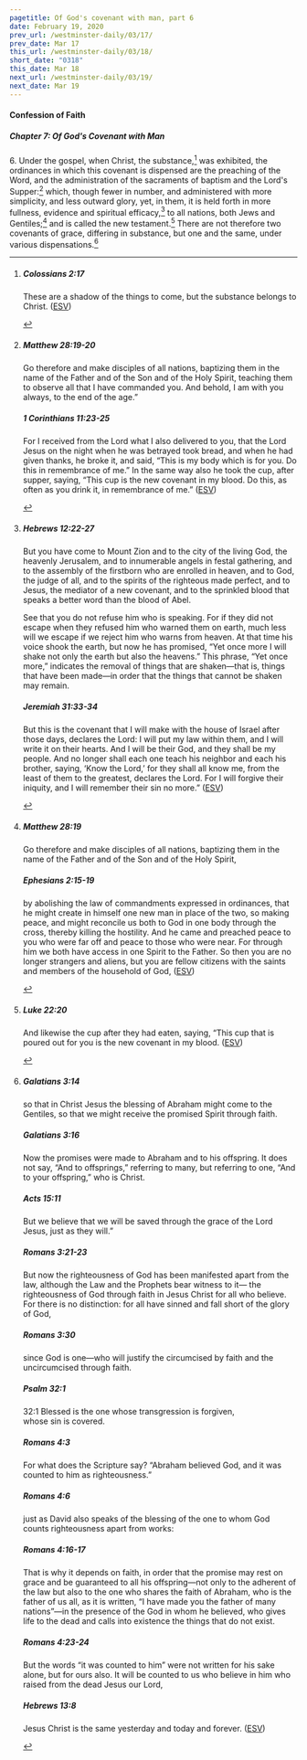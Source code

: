 ```yaml
---
pagetitle: Of God's covenant with man, part 6
date: February 19, 2020
prev_url: /westminster-daily/03/17/
prev_date: Mar 17
this_url: /westminster-daily/03/18/
short_date: "0318"
this_date: Mar 18
next_url: /westminster-daily/03/19/
next_date: Mar 19
---
```


#### Confession of Faith

##### Chapter 7: Of God's Covenant with Man

<span class="q">6.</span> Under the gospel, when Christ, the substance,[^fnref:wcf1] was exhibited, the ordinances in which this covenant is dispensed are the preaching of the Word, and the administration of the sacraments of baptism and the Lord's Supper:[^fnref:wcf2] which, though fewer in number, and administered with more simplicity, and less outward glory, yet, in them, it is held forth in more fullness, evidence and spiritual efficacy,[^fnref:wcf3] to all nations, both Jews and Gentiles;[^fnref:wcf4] and is called the new testament.[^fnref:wcf5] There are not therefore two covenants of grace, differing in substance, but one and the same, under various dispensations.[^fnref:wcf6]

[^fnref:wcf1]: <div class="esv"><h5>Colossians 2:17</h5> <div class="esv-text"><p id="p51002017.01-1">These are a shadow of the things to come, but the substance belongs to Christ.  (<a href="http://www.esv.org" class="copyright">ESV</a>)</p> </div> </div>

[^fnref:wcf2]: <div class="esv"><h5>Matthew 28:19-20</h5> <div class="esv-text"><p id="p40028019.01-1"><span class="woc">Go therefore and make disciples of all nations, baptizing them in the name of the Father and of the Son and of the Holy Spirit,</span> <span class="woc">teaching them to observe all that I have commanded you. And behold, I am with you always, to the end of the age.&#8221;</span></p> </div><h5>1 Corinthians 11:23-25</h5> <div class="esv-text"><p id="p46011023.01-2">For I received from the Lord what I also delivered to you, that the Lord Jesus on the night when he was betrayed took bread, and when he had given thanks, he broke it, and said, <span class="woc">&#8220;This is my body which is for you. Do this in remembrance of me.&#8221;</span> In the same way also he took the cup, after supper, saying, <span class="woc">&#8220;This cup is the new covenant in my blood. Do this, as often as you drink it, in remembrance of me.&#8221;</span>  (<a href="http://www.esv.org" class="copyright">ESV</a>)</p> </div> </div>

[^fnref:wcf3]: <div class="esv"><h5>Hebrews 12:22-27</h5> <div class="esv-text"><p id="p58012022.01-1">But you have come to Mount Zion and to the city of the living God, the heavenly Jerusalem, and to innumerable angels in festal gathering, and to the assembly of the firstborn who are enrolled in heaven, and to God, the judge of all, and to the spirits of the righteous made perfect, and to Jesus, the mediator of a new covenant, and to the sprinkled blood that speaks a better word than the blood of Abel.</p>  <p id="p58012025.01-1">See that you do not refuse him who is speaking. For if they did not escape when they refused him who warned them on earth, much less will we escape if we reject him who warns from heaven. At that time his voice shook the earth, but now he has promised, &#8220;Yet once more I will shake not only the earth but also the heavens.&#8221; This phrase, &#8220;Yet once more,&#8221; indicates the removal of things that are shaken&#8212;that is, things that have been made&#8212;in order that the things that cannot be shaken may remain.</p> </div><h5>Jeremiah 31:33-34</h5> <div class="esv-text"><p id="p24031033.01-2">But this is the covenant that I will make with the house of Israel after those days, declares the <span class="small-caps">Lord</span>: I will put my law within them, and I will write it on their hearts. And I will be their God, and they shall be my people. And no longer shall each one teach his neighbor and each his brother, saying, &#8216;Know the <span class="small-caps">Lord</span>,&#8217; for they shall all know me, from the least of them to the greatest, declares the <span class="small-caps">Lord</span>. For I will forgive their iniquity, and I will remember their sin no more.&#8221;  (<a href="http://www.esv.org" class="copyright">ESV</a>)</p> </div> </div>

[^fnref:wcf4]: <div class="esv"><h5>Matthew 28:19</h5> <div class="esv-text"><p id="p40028019.01-1"><span class="woc">Go therefore and make disciples of all nations, baptizing them in the name of the Father and of the Son and of the Holy Spirit,</span></p> </div><h5>Ephesians 2:15-19</h5> <div class="esv-text"><p id="p49002015.01-2">by abolishing the law of commandments expressed in ordinances, that he might create in himself one new man in place of the two, so making peace, and might reconcile us both to God in one body through the cross, thereby killing the hostility. And he came and preached peace to you who were far off and peace to those who were near. For through him we both have access in one Spirit to the Father. So then you are no longer strangers and aliens, but you are fellow citizens with the saints and members of the household of God,  (<a href="http://www.esv.org" class="copyright">ESV</a>)</p> </div> </div>

[^fnref:wcf5]: <div class="esv"><h5>Luke 22:20</h5> <div class="esv-text"><p id="p42022020.01-1">And likewise the cup after they had eaten, saying, <span class="woc">&#8220;This cup that is poured out for you is the new covenant in my blood.</span>  (<a href="http://www.esv.org" class="copyright">ESV</a>)</p> </div> </div>

[^fnref:wcf6]: <div class="esv"><h5>Galatians 3:14</h5> <div class="esv-text"><p id="p48003014.01-1">so that in Christ Jesus the blessing of Abraham might come to the Gentiles, so that we might receive the promised Spirit through faith.</p> </div><h5>Galatians 3:16</h5> <div class="esv-text"><p id="p48003016.01-2">Now the promises were made to Abraham and to his offspring. It does not say, &#8220;And to offsprings,&#8221; referring to many, but referring to one, &#8220;And to your offspring,&#8221; who is Christ.</p> </div><h5>Acts 15:11</h5> <div class="esv-text"><p id="p44015011.01-3">But we believe that we will be saved through the grace of the Lord Jesus, just as they will.&#8221;</p> </div><h5>Romans 3:21-23</h5> <div class="esv-text"> <p id="p45003021.07-4">But now the righteousness of God has been manifested apart from the law, although the Law and the Prophets bear witness to it&#8212; the righteousness of God through faith in Jesus Christ for all who believe. For there is no distinction: for all have sinned and fall short of the glory of God,</p> </div><h5>Romans 3:30</h5> <div class="esv-text"><p id="p45003030.01-5">since God is one&#8212;who will justify the circumcised by faith and the uncircumcised through faith.</p> </div><h5>Psalm 32:1</h5> <div class="esv-text">  <div class="block-indent"> <p class="line-group" id="p19032001.09-6"><span class="chapter-num" id="v19032001-6">32:1&nbsp;</span>Blessed is the one whose transgression is forgiven,<br /> <span class="indent"></span>whose sin is covered.</p> </div> </div><h5>Romans 4:3</h5> <div class="esv-text"><p id="p45004003.01-7">For what does the Scripture say? &#8220;Abraham believed God, and it was counted to him as righteousness.&#8221;</p> </div><h5>Romans 4:6</h5> <div class="esv-text"><p id="p45004006.01-8">just as David also speaks of the blessing of the one to whom God counts righteousness apart from works:</p> </div><h5>Romans 4:16-17</h5> <div class="esv-text"><p id="p45004016.01-9">That is why it depends on faith, in order that the promise may rest on grace and be guaranteed to all his offspring&#8212;not only to the adherent of the law but also to the one who shares the faith of Abraham, who is the father of us all, as it is written, &#8220;I have made you the father of many nations&#8221;&#8212;in the presence of the God in whom he believed, who gives life to the dead and calls into existence the things that do not exist.</p> </div><h5>Romans 4:23-24</h5> <div class="esv-text"><p id="p45004023.01-10">But the words &#8220;it was counted to him&#8221; were not written for his sake alone, but for ours also. It will be counted to us who believe in him who raised from the dead Jesus our Lord,</p> </div><h5>Hebrews 13:8</h5> <div class="esv-text"><p id="p58013008.01-11">Jesus Christ is the same yesterday and today and forever.  (<a href="http://www.esv.org" class="copyright">ESV</a>)</p> </div> </div>

